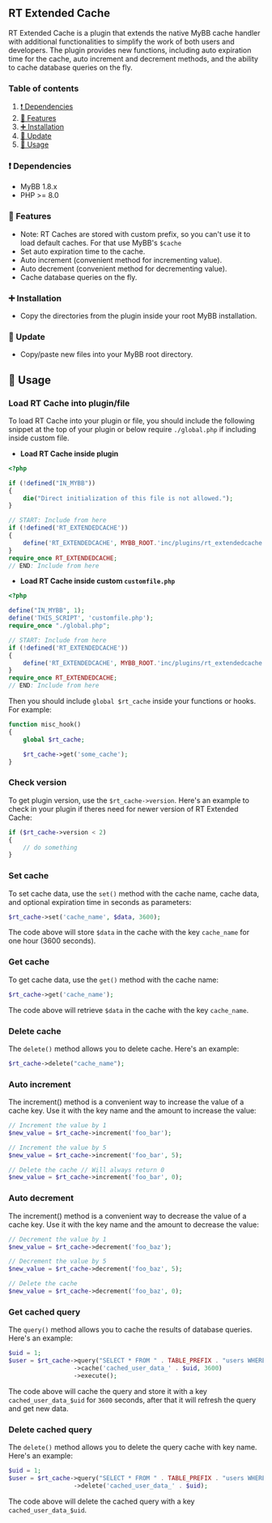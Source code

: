 ## RT Extended Cache
RT Extended Cache is a plugin that extends the native MyBB cache handler with additional functionalities to simplify the work of both users and developers. The plugin provides new functions, including auto expiration time for the cache, auto increment and decrement methods, and the ability to cache database queries on the fly.

### Table of contents

1. [❗ Dependencies](#-dependencies)
2. [📃 Features](#-features)
3. [➕ Installation](#-installation)
4. [🔼 Update](#-update)
5. [📜 Usage](#-usage)

### ❗ Dependencies
- MyBB 1.8.x
- PHP >= 8.0

### 📃 Features
- Note: RT Caches are stored with custom prefix, so you can't use it to load default caches. For that use MyBB's `$cache`
- Set auto expiration time to the cache.
- Auto increment (convenient method for incrementing value).
- Auto decrement (convenient method for decrementing value).
- Cache database queries on the fly.

### ➕ Installation
- Copy the directories from the plugin inside your root MyBB installation.

### 🔼 Update
- Copy/paste new files into your MyBB root directory.

## 📜 Usage

### Load RT Cache into plugin/file
To load RT Cache into your plugin or file, you should include the following snippet at the top of your plugin or below require `./global.php` if including inside custom file.

- **Load RT Cache inside plugin**
```php
<?php

if (!defined("IN_MYBB"))
{
    die("Direct initialization of this file is not allowed.");
}

// START: Include from here
if (!defined('RT_EXTENDEDCACHE'))
{
    define('RT_EXTENDEDCACHE', MYBB_ROOT.'inc/plugins/rt_extendedcache.php');
}
require_once RT_EXTENDEDCACHE;
// END: Include from here
```
- **Load RT Cache inside custom `customfile.php`**
```php
<?php

define("IN_MYBB", 1);
define('THIS_SCRIPT', 'customfile.php');
require_once "./global.php";

// START: Include from here
if (!defined('RT_EXTENDEDCACHE'))
{
    define('RT_EXTENDEDCACHE', MYBB_ROOT.'inc/plugins/rt_extendedcache.php');
}
require_once RT_EXTENDEDCACHE;
// END: Include from here
```

Then you should include `global $rt_cache` inside your functions or hooks. For example:

```php
function misc_hook()
{
    global $rt_cache;

    $rt_cache->get('some_cache');
}
```

### Check version
To get plugin version, use the `$rt_cache->version`. Here's an example to check in your plugin if theres need for newer version of RT Extended Cache:
```php
if ($rt_cache->version < 2)
{
    // do something
}
```

### Set cache
To set cache data, use the `set()` method with the cache name, cache data, and optional expiration time in seconds as parameters:

```php
$rt_cache->set('cache_name', $data, 3600);
```
The code above will store `$data` in the cache with the key `cache_name` for one hour (3600 seconds).

### Get cache
To get cache data, use the `get()` method with the cache name:

```php
$rt_cache->get('cache_name');
```
The code above will retrieve `$data` in the cache with the key `cache_name`.

### Delete cache
The `delete()` method allows you to delete cache. Here's an example:

```php
$rt_cache->delete("cache_name");
```

### Auto increment
The increment() method is a convenient way to increase the value of a cache key. Use it with the key name and the amount to increase the value:
```php
// Increment the value by 1
$new_value = $rt_cache->increment('foo_bar');

// Increment the value by 5
$new_value = $rt_cache->increment('foo_bar', 5);

// Delete the cache // Will always return 0
$new_value = $rt_cache->increment('foo_bar', 0);
```

### Auto decrement
The increment() method is a convenient way to decrease the value of a cache key. Use it with the key name and the amount to decrease the value:
```php
// Decrement the value by 1
$new_value = $rt_cache->decrement('foo_baz');

// Decrement the value by 5
$new_value = $rt_cache->decrement('foo_baz', 5);

// Delete the cache
$new_value = $rt_cache->decrement('foo_baz', 0);
```

### Get cached query
The `query()` method allows you to cache the results of database queries. Here's an example:

```php
$uid = 1;
$user = $rt_cache->query("SELECT * FROM " . TABLE_PREFIX . "users WHERE uid = '{$db->escape_string($uid)}'")
                  ->cache('cached_user_data_' . $uid, 3600)
                  ->execute();
```
The code above will cache the query and store it with a key `cached_user_data_$uid` for `3600` seconds, after that it will refresh the query and get new data.

### Delete cached query
The `delete()` method allows you to delete the query cache with key name. Here's an example:

```php
$uid = 1;
$user = $rt_cache->query("SELECT * FROM " . TABLE_PREFIX . "users WHERE uid = '{$db->escape_string($uid)}'")
                  ->delete('cached_user_data_' . $uid);
```
The code above will delete the cached query with a key `cached_user_data_$uid`.
